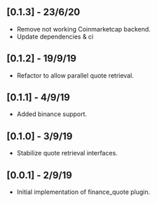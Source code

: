 ## [0.1.3] - 23/6/20

*  Remove not working Coinmarketcap backend.
*  Update dependencies & ci

## [0.1.2] - 19/9/19

*  Refactor to allow parallel quote retrieval.

## [0.1.1] - 4/9/19

*  Added binance support.

## [0.1.0] - 3/9/19

*  Stabilize quote retrieval interfaces.

## [0.0.1] - 2/9/19

*  Initial implementation of finance_quote plugin.


